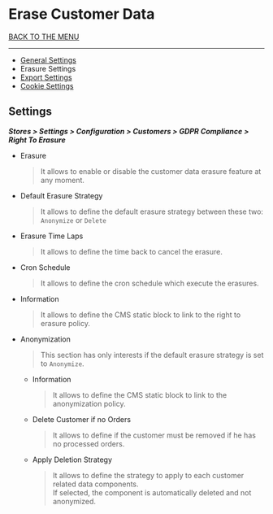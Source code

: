 # Erase Customer Data

[BACK TO THE MENU](/magento2-gdpr/)

___

* [General Settings](/magento2-gdpr/user-guide/config/general#settings)
* Erasure Settings
* [Export Settings](/magento2-gdpr/user-guide/config/export-customer-data#settings)
* [Cookie Settings](/magento2-gdpr/user-guide/config/cookie-disclosure#settings)

## Settings

***Stores > Settings > Configuration > Customers > GDPR Compliance > Right To Erasure***

  * Erasure
    > It allows to enable or disable the customer data erasure feature at any moment. 
  * Default Erasure Strategy
    > It allows to define the default erasure strategy between these two: `Anonymize` or `Delete`
  * Erasure Time Laps
    > It allows to define the time back to cancel the erasure.
  * Cron Schedule
    > It allows to define the cron schedule which execute the erasures.
  * Information
    > It allows to define the CMS static block to link to the right to erasure policy.
  * Anonymization
    > This section has only interests if the default erasure strategy is set to `Anonymize`.
    * Information
      > It allows to define the CMS static block to link to the anonymization policy.
    * Delete Customer if no Orders
      > It allows to define if the customer must be removed if he has no processed orders.
    * Apply Deletion Strategy
      > It allows to define the strategy to apply to each customer related data components.  
      If selected, the component is automatically deleted and not anonymized.
